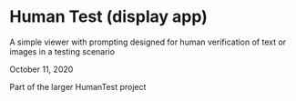 # Human Test (display app)

A simple viewer with prompting designed for human verification of text or images
in a testing scenario

October 11, 2020

Part of the larger HumanTest project 


